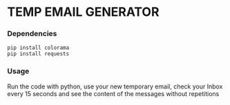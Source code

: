 # TEMP EMAIL GENERATOR

### Dependencies
`pip install colorama`<br>
`pip install requests`


### Usage
Run the code with python, use your new temporary email, check your Inbox every 15 seconds and see the content of the messages without repetitions

